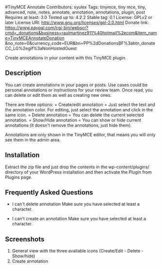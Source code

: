 #TinyMCE Annotate
Contributors: xyulex
Tags: tinymce, tiny mce, tiny, advanced, note, notes, annotate, annotation, annotations, plugin, post
Requires at least: 3.0
Tested up to: 4.2.2
Stable tag: 0.1
License: GPLv2 or later
License URI: http://www.gnu.org/licenses/gpl-2.0.html
Donate link: https://www.paypal.com/cgi-bin/webscr?cmd=_donations&business=raulmartinez911%40hotmail%2ecom&item_name=TinyMCEAnnotateDonation &no_note=0&currency_code=EUR&bn=PP%2dDonationsBF%3abtn_donateCC_LG%2egif%3aNonHostedGuest

Create annotations in your content with this TinyMCE plugin.

## Description
You can create annotations in your pages or posts.
Use cases could be personal annotations or instructions for your review team.
Once read, you can delete or edit them as well as creating new ones.

There are three options:
= Create/edit annotation =
Just select the text and the annotation color. For editing, just select the annotation and click in the same icon.
= Delete annotation =
You can delete the current selected annotation.
= Show/Hide annotation =
You can show or hide current annotations (it doesn't remove the annotations, just hide them).

Annotations are only shown in the TinyMCE editor, that means you will only see them in the admin area.

## Installation
Extract the zip file and just drop the contents in the wp-content/plugins/ directory of your WordPress installation and then activate the Plugin from Plugins page.

## Frequently Asked Questions
* I can't delete annotation
Make sure you have selected at least a character.

* I can't create an annotation
Make sure you have selected at least a character.

## Screenshots
1. General view with the three available icons (Create/Edit - Delete - Show/hide)
2. Create annotation
